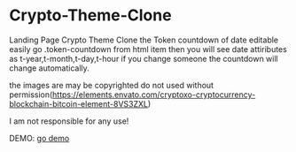 # Crypto-Theme-Clone
Landing Page Crypto Theme Clone
the Token countdown of date editable easily go .token-countdown from html item then you will see date attiributes as t-year,t-month,t-day,t-hour if you change someone the countdown will change automatically.








the images are may be copyrighted do not used without permission(https://elements.envato.com/cryptoxo-cryptocurrency-blockchain-bitcoin-element-8VS3ZXL)


I am not responsible for any use!

DEMO: [go demo](crypto-theme-clone-emirhan-yac.netlify.app)
